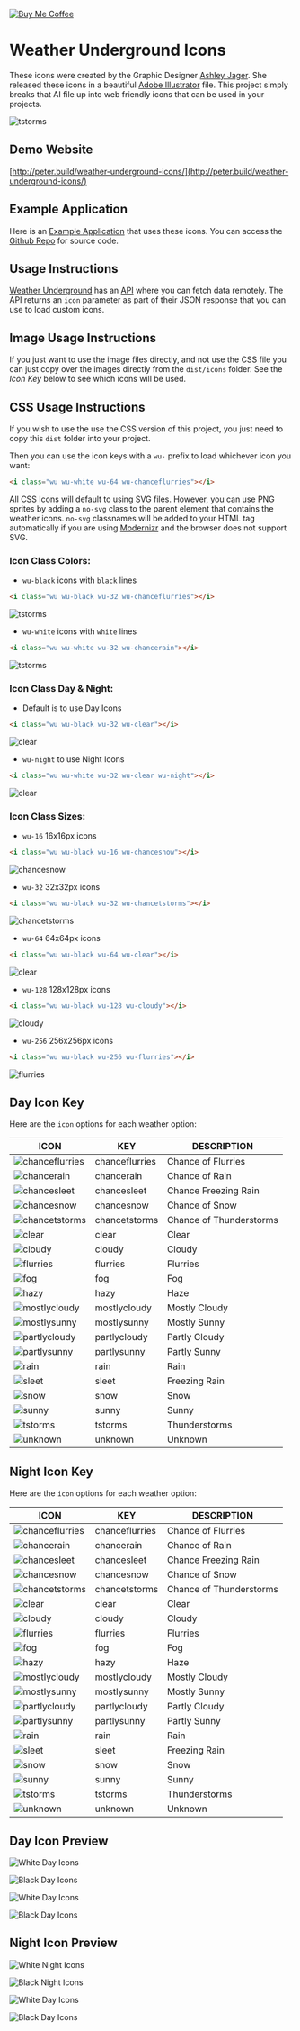 [![Buy Me Coffee](https://peterschmalfeldt.com/buy-me-coffee.png)](https://www.paypal.me/manifestinteractive)

Weather Underground Icons
======

These icons were created by the Graphic Designer [Ashley Jager](http://www.ajager.com/#/weather-underground/).  She released these icons in a beautiful [Adobe Illustrator](https://dribbble.com/shots/1879422-Weather-Underground-Icons) file. This project simply breaks that AI file up into web friendly icons that can be used in your projects.

![tstorms](dist/icons/black/png/256x256/tstorms.png "tstorms")

Demo Website
---

[http://peter.build/weather-underground-icons/](http://peter.build/weather-underground-icons/)

Example Application
---

Here is an [Example Application](https://peter.build/wu/) that uses these icons.  You can access the [Github Repo](https://github.com/manifestinteractive/weather-underground-app) for source code.

Usage Instructions
---

[Weather Underground](https://www.wunderground.com/) has an [API](https://www.wunderground.com/weather/api/d/docs) where you can fetch data remotely.  The API returns an `icon` parameter as part of their JSON response that you can use to load custom icons.

Image Usage Instructions
---

If you just want to use the image files directly, and not use the CSS file you can just copy over the images directly from the `dist/icons` folder.  See the *Icon Key* below to see which icons will be used.

CSS Usage Instructions
---

If you wish to use the use the CSS version of this project, you just need to copy this `dist` folder into your project.

Then you can use the icon keys with a `wu-` prefix to load whichever icon you want:

```html
<i class="wu wu-white wu-64 wu-chanceflurries"></i>
```

All CSS Icons will default to using SVG files.  However, you can use PNG sprites by adding a `no-svg` class to the parent element that contains the weather icons.  `no-svg` classnames will be added to your HTML tag automatically if you are using [Modernizr](https://modernizr.com/) and the browser does not support SVG.

### Icon Class Colors:

* `wu-black` icons with `black` lines

```html
<i class="wu wu-black wu-32 wu-chanceflurries"></i>
```

![tstorms](dist/icons/black/png/32x32/tstorms.png "tstorms")

* `wu-white` icons with `white` lines

```html
<i class="wu wu-white wu-32 wu-chancerain"></i>
```

![tstorms](dist/icons/white/png/32x32/tstorms.png "tstorms")

### Icon Class Day & Night:

* Default is to use Day Icons

```html
<i class="wu wu-black wu-32 wu-clear"></i>
```

![clear](dist/icons/black/png/32x32/clear.png "clear")

* `wu-night` to use Night Icons

```html
<i class="wu wu-white wu-32 wu-clear wu-night"></i>
```

![clear](dist/icons/white/png/32x32/nt_clear.png "clear")

### Icon Class Sizes:

* `wu-16` 16x16px icons

```html
<i class="wu wu-black wu-16 wu-chancesnow"></i>
```

![chancesnow](dist/icons/black/png/16x16/chancesnow.png "chancesnow")

* `wu-32` 32x32px icons

```html
<i class="wu wu-black wu-32 wu-chancetstorms"></i>
```

![chancetstorms](dist/icons/black/png/32x32/chancetstorms.png "chancetstorms")

* `wu-64` 64x64px icons

```html
<i class="wu wu-black wu-64 wu-clear"></i>
```

![clear](dist/icons/black/png/64x64/clear.png "clear")

* `wu-128` 128x128px icons

```html
<i class="wu wu-black wu-128 wu-cloudy"></i>
```

![cloudy](dist/icons/black/png/128x128/cloudy.png "cloudy")

* `wu-256` 256x256px icons

```html
<i class="wu wu-black wu-256 wu-flurries"></i>
```

![flurries](dist/icons/black/png/256x256/flurries.png "flurries")

Day Icon Key
---

Here are the `icon` options for each weather option:

ICON | KEY | DESCRIPTION
---- | --- | -----------
![chanceflurries](dist/icons/black/png/32x32/chanceflurries.png "chanceflurries") | chanceflurries | Chance of Flurries
![chancerain](dist/icons/black/png/32x32/chancerain.png "chancerain") | chancerain | Chance of Rain
![chancesleet](dist/icons/black/png/32x32/chancesleet.png "chancesleet") | chancesleet | Chance Freezing Rain
![chancesnow](dist/icons/black/png/32x32/chancesnow.png "chancesnow") | chancesnow | Chance of Snow
![chancetstorms](dist/icons/black/png/32x32/chancetstorms.png "chancetstorms") | chancetstorms | Chance of Thunderstorms
![clear](dist/icons/black/png/32x32/clear.png "clear") | clear | Clear
![cloudy](dist/icons/black/png/32x32/cloudy.png "cloudy") | cloudy | Cloudy
![flurries](dist/icons/black/png/32x32/flurries.png "flurries") | flurries | Flurries
![fog](dist/icons/black/png/32x32/fog.png "fog") | fog | Fog
![hazy](dist/icons/black/png/32x32/hazy.png "hazy") | hazy | Haze
![mostlycloudy](dist/icons/black/png/32x32/mostlycloudy.png "mostlycloudy") | mostlycloudy | Mostly Cloudy
![mostlysunny](dist/icons/black/png/32x32/mostlysunny.png "mostlysunny") | mostlysunny | Mostly Sunny
![partlycloudy](dist/icons/black/png/32x32/partlycloudy.png "partlycloudy") | partlycloudy | Partly Cloudy
![partlysunny](dist/icons/black/png/32x32/partlysunny.png "partlysunny") | partlysunny | Partly Sunny
![rain](dist/icons/black/png/32x32/rain.png "rain") | rain | Rain
![sleet](dist/icons/black/png/32x32/sleet.png "sleet") | sleet | Freezing Rain
![snow](dist/icons/black/png/32x32/snow.png "snow") | snow | Snow
![sunny](dist/icons/black/png/32x32/sunny.png "sunny") | sunny | Sunny
![tstorms](dist/icons/black/png/32x32/tstorms.png "tstorms") | tstorms | Thunderstorms
![unknown](dist/icons/black/png/32x32/unknown.png "unknown") | unknown | Unknown


Night Icon Key
---

Here are the `icon` options for each weather option:

ICON | KEY | DESCRIPTION
---- | --- | -----------
![chanceflurries](dist/icons/black/png/32x32/nt_chanceflurries.png "chanceflurries") | chanceflurries | Chance of Flurries
![chancerain](dist/icons/black/png/32x32/nt_chancerain.png "chancerain") | chancerain | Chance of Rain
![chancesleet](dist/icons/black/png/32x32/nt_chancesleet.png "chancesleet") | chancesleet | Chance Freezing Rain
![chancesnow](dist/icons/black/png/32x32/nt_chancesnow.png "chancesnow") | chancesnow | Chance of Snow
![chancetstorms](dist/icons/black/png/32x32/nt_chancetstorms.png "chancetstorms") | chancetstorms | Chance of Thunderstorms
![clear](dist/icons/black/png/32x32/nt_clear.png "clear") | clear | Clear
![cloudy](dist/icons/black/png/32x32/nt_cloudy.png "cloudy") | cloudy | Cloudy
![flurries](dist/icons/black/png/32x32/nt_flurries.png "flurries") | flurries | Flurries
![fog](dist/icons/black/png/32x32/nt_fog.png "fog") | fog | Fog
![hazy](dist/icons/black/png/32x32/nt_hazy.png "hazy") | hazy | Haze
![mostlycloudy](dist/icons/black/png/32x32/nt_mostlycloudy.png "mostlycloudy") | mostlycloudy | Mostly Cloudy
![mostlysunny](dist/icons/black/png/32x32/nt_mostlysunny.png "mostlysunny") | mostlysunny | Mostly Sunny
![partlycloudy](dist/icons/black/png/32x32/nt_partlycloudy.png "partlycloudy") | partlycloudy | Partly Cloudy
![partlysunny](dist/icons/black/png/32x32/nt_partlysunny.png "partlysunny") | partlysunny | Partly Sunny
![rain](dist/icons/black/png/32x32/nt_rain.png "rain") | rain | Rain
![sleet](dist/icons/black/png/32x32/nt_sleet.png "sleet") | sleet | Freezing Rain
![snow](dist/icons/black/png/32x32/nt_snow.png "snow") | snow | Snow
![sunny](dist/icons/black/png/32x32/nt_sunny.png "sunny") | sunny | Sunny
![tstorms](dist/icons/black/png/32x32/nt_tstorms.png "tstorms") | tstorms | Thunderstorms
![unknown](dist/icons/black/png/32x32/nt_unknown.png "unknown") | unknown | Unknown


Day Icon Preview
---

![White Day Icons](dist/icons/white/icon-preview.png "White Icons")

![Black Day Icons](dist/icons/black/icon-preview.png "Black Icons")

![White Day Icons](dist/icons/solid-white/icon-preview.png "White Icons")

![Black Day Icons](dist/icons/solid-black/icon-preview.png "Black Icons")


Night Icon Preview
---

![White Night Icons](dist/icons/white/icon-preview-nt.png "White Icons")

![Black Night Icons](dist/icons/black/icon-preview-nt.png "Black Icons")

![White Day Icons](dist/icons/solid-white/icon-preview-nt.png "White Icons")

![Black Day Icons](dist/icons/solid-black/icon-preview-nt.png "Black Icons")
